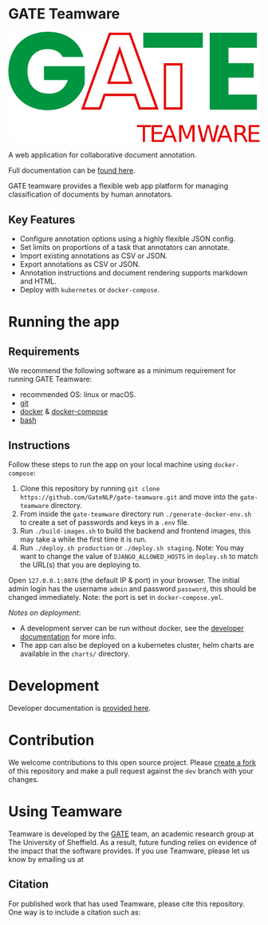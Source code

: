 # GATE Teamware

![](/frontend/public/static/img/gate-teamware-logo.svg "GATE Teamware")

A web application for collaborative document annotation. 

Full documentation can be [found here][docs].

GATE teamware provides a flexible web app platform for managing classification of documents by human annotators.

## Key Features
* Configure annotation options using a highly flexible JSON config.
* Set limits on proportions of a task that annotators can annotate.
* Import existing annotations as CSV or JSON.
* Export annotations as CSV or JSON.
* Annotation instructions and document rendering supports markdown and HTML.
* Deploy with `kubernetes` or `docker-compose`.

# Running the app
## Requirements
We recommend the following software as a minimum requirement for running GATE Teamware:
* recommended OS: linux or macOS.
* [git](http://git-scm.com/)
* [docker](https://www.docker.com/) & [docker-compose](https://docs.docker.com/compose/)
* [bash](https://www.gnu.org/software/bash/)

## Instructions
Follow these steps to run the app on your local machine using `docker-compose`:
1. Clone this repository by running `git clone https://github.com/GateNLP/gate-teamware.git` and move into the `gate-teamware` directory.
1. From inside the `gate-teamware` directory run `./generate-docker-env.sh` to create a set of passwords and keys in a `.env` file.
1. Run `./build-images.sh` to build the backend and frontend images, this may take a while the first time it is run. 
1. Run `./deploy.sh production` or `./deploy.sh staging`. Note: You may want to change the value of `DJANGO_ALLOWED_HOSTS` in `deploy.sh` to match the URL(s) that you are deploying to.

Open `127.0.0.1:8076` (the default IP & port) in your browser. The initial admin login has the username `admin` and password `password`, this should be changed immediately. Note: the port is set in `docker-compose.yml`.


*Notes on deployment*:
* A development server can be run without docker, see the [developer documentation][dev-docs] for more info.
* The app can also be deployed on a kubernetes cluster, helm charts are available in the `charts/` directory.

# Development
Developer documentation is [provided here][dev-docs].

# Contribution
We welcome contributions to this open source project. Please [create a fork](https://docs.github.com/en/get-started/quickstart/fork-a-repo) of this repository and make a pull request against the `dev` branch with your changes.

# Using Teamware
Teamware is developed by the [GATE](https://gate.ac.uk) team, an academic research group at The University of Sheffield. As a result, future funding relies on evidence of the impact that the software provides. If you use Teamware, please let us know by emailing us at 

## Citation
For published work that has used Teamware, please cite this repository. One way is to include a citation such as:
>


[docs]: https://gatenlp.github.io/gate-teamware/
[dev-docs]: https://gatenlp.github.io/gate-teamware/developerguide/